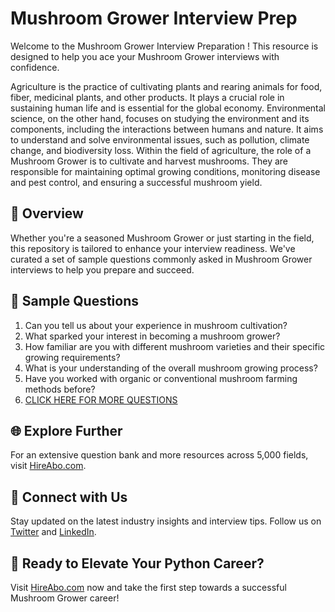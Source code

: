 # Mushroom Grower Interview Prep

Welcome to the Mushroom Grower Interview Preparation ! This resource is designed to help you ace your Mushroom Grower interviews with confidence.

Agriculture is the practice of cultivating plants and rearing animals for food, fiber, medicinal plants, and other products. It plays a crucial role in sustaining human life and is essential for the global economy. Environmental science, on the other hand, focuses on studying the environment and its components, including the interactions between humans and nature. It aims to understand and solve environmental issues, such as pollution, climate change, and biodiversity loss. Within the field of agriculture, the role of a Mushroom Grower is to cultivate and harvest mushrooms. They are responsible for maintaining optimal growing conditions, monitoring disease and pest control, and ensuring a successful mushroom yield.

## 🚀 Overview

Whether you're a seasoned Mushroom Grower or just starting in the field, this repository is tailored to enhance your interview readiness. We've curated a set of sample questions commonly asked in Mushroom Grower interviews to help you prepare and succeed.

## 📝 Sample Questions

1. Can you tell us about your experience in mushroom cultivation?
2. What sparked your interest in becoming a mushroom grower?
3. How familiar are you with different mushroom varieties and their specific growing requirements?
4. What is your understanding of the overall mushroom growing process?
5. Have you worked with organic or conventional mushroom farming methods before?
6. [CLICK HERE FOR MORE QUESTIONS](https://hireabo.com/job/10_0_42/Mushroom%20Grower)

## 🌐 Explore Further

For an extensive question bank and more resources across 5,000 fields, visit [HireAbo.com](https://www.hireabo.com).

## 📱 Connect with Us

Stay updated on the latest industry insights and interview tips. Follow us on [Twitter](https://twitter.com/hireabo) and [LinkedIn](https://www.linkedin.com/in/hire-abo-3609972a8/).

## 🚀 Ready to Elevate Your Python Career?

Visit [HireAbo.com](https://www.hireabo.com) now and take the first step towards a successful Mushroom Grower career!